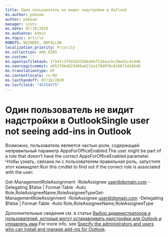 ```yaml
---
title: Один пользователь не видит надстройки в Outlook
ms.author: pebaum
author: pebaum
manager: scotv
ms.date: 07/16/2020
ms.audience: Admin
ms.topic: article
ROBOTS: NOINDEX, NOFOLLOW
localization_priority: Priority
ms.collection: Adm_O365
ms.custom: ''
ms.openlocfilehash: 1f547c3f593b3256bd44f518aacbc36ed1c4c848
ms.sourcegitcommit: a05276bd623466ad211e1f8d9f0c616672dd3640
ms.translationtype: HT
ms.contentlocale: ru-RU
ms.lasthandoff: 07/16/2020
ms.locfileid: "45154575"
---
```

# <a name="single-user-not-seeing-add-ins-in-outlook"></a><span data-ttu-id="3558d-102">Один пользователь не видит надстройки в Outlook</span><span class="sxs-lookup"><span data-stu-id="3558d-102">Single user not seeing add-ins in Outlook</span></span>

<span data-ttu-id="3558d-103">Возможно, пользователь является частью роли, содержащей неправильный параметр AppsForOfficeEnabled.</span><span class="sxs-lookup"><span data-stu-id="3558d-103">The user might be part of a role that doesn’t have the correct AppsForOfficeEnabled parameter.</span></span> <span data-ttu-id="3558d-104">Чтобы узнать, связана ли с пользователем правильная роль, запустите этот командлет:</span><span class="sxs-lookup"><span data-stu-id="3558d-104">Run this cmdlet to find out if the correct role is associated with the user:</span></span>

<span data-ttu-id="3558d-105">Get-ManagementRoleAssignment -RoleAssignee user@domain.com -Delegating $false | Format-Table -Auto Role,RoleAssigneeName,RoleAssigneeType</span><span class="sxs-lookup"><span data-stu-id="3558d-105">Get-ManagementRoleAssignment -RoleAssignee user@domain.com -Delegating $false | Format-Table -Auto Role,RoleAssigneeName,RoleAssigneeType</span></span>

<span data-ttu-id="3558d-106">Дополнительные сведения см. в статье [Выбор администраторов и пользователей, которые могут устанавливать надстройки для Outlook и управлять ими](https://docs.microsoft.com/exchange/clients-and-mobile-in-exchange-online/add-ins-for-outlook/specify-who-can-install-and-manage-add-ins).</span><span class="sxs-lookup"><span data-stu-id="3558d-106">For more info, see [Specify the administrators and users who can install and manage add-ins for Outlook](https://docs.microsoft.com/exchange/clients-and-mobile-in-exchange-online/add-ins-for-outlook/specify-who-can-install-and-manage-add-ins).</span></span>
